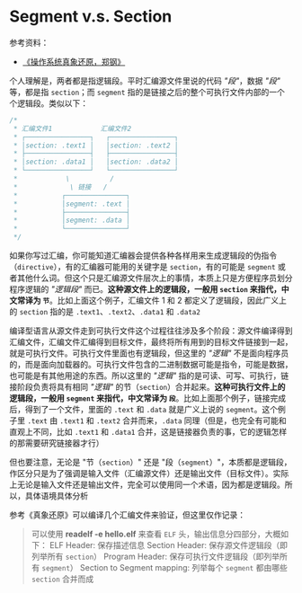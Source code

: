 # Segment v.s. Section

参考资料：

- [《操作系统真象还原，郑钢》](https://book.douban.com/subject/26745156/)

个人理解是，两者都是指逻辑段。平时汇编源文件里说的代码 *"段"*，数据 *"段"* 等，都是指 `section`；而 `segment` 指的是链接之后的整个可执行文件内部的一个个逻辑段。类似以下：

```cpp
/*
 * 汇编文件1            汇编文件2
 * ┌────────────────┐   ┌────────────────┐
 * │section: .text1 │   │section: .text2 │
 * ├────────────────┤   ├────────────────┤
 * │section: .data1 │   │section: .data2 │
 * └────────────────┘   └────────────────┘
 *            \          /
 *             \ 链接   /
 *           ┌───────────────┐
 *           │segment: .text │
 *           ├───────────────┤
 *           │segment: .data │
 *           └───────────────┘
 */
```

如果你写过汇编，你可能知道汇编器会提供各种各样用来生成逻辑段的伪指令（`directive`），有的汇编器可能用的关键字是 `section`，有的可能是 `segment` 或者其他什么词。但这个只是汇编源文件层次上的事情，本质上只是方便程序员划分程序逻辑的 *"逻辑段"* 而已。**这种源文件上的逻辑段，一般用 `section` 来指代，中文常译为 `节`**。比如上面这个例子，汇编文件 1 和 2 都定义了逻辑段，因此广义上的 `section` 指的是 `.text1`、`.text2`、`.data1` 和 `.data2`

编译型语言从源文件走到可执行文件这个过程往往涉及多个阶段：源文件编译得到汇编文件，汇编文件汇编得到目标文件，最终将所有用到的目标文件链接到一起，就是可执行文件。可执行文件里面也有逻辑段，但这里的 *"逻辑"* 不是面向程序员的，而是面向加载器的。可执行文件包含的二进制数据可能是指令，可能是数据，也可能是有其他用途的东西。所以这里的 *"逻辑"* 指的是可读、可写、可执行，链接阶段负责将具有相同 *"逻辑"* 的节（`section`）合并起来。**这种可执行文件上的逻辑段，一般用 `segment` 来指代，中文常译为 `段`**。比如上面那个例子，链接完成后，得到了一个文件，里面的 `.text` 和 `.data` 就是广义上说的 `segment`。这个例子里 `.text` 由 `.text1` 和 `.text2` 合并而来，`.data` 同理（但是，也完全有可能和直观上不同，比如 `.text1` 和 `.data1` 合并，这是链接器负责的事，它的逻辑怎样的那需要研究链接器才行）

但也要注意，无论是 "节（`section`）" 还是 "段（`segment`）"，本质都是逻辑段，作区分只是为了强调是输入文件（汇编源文件）还是输出文件（目标文件）。实际上无论是输入文件还是输出文件，完全可以使用同一个术语，因为都是逻辑段。所以，具体语境具体分析

参考《真象还原》可以编译几个汇编文件来验证，但这里仅作记录：

> 可以使用 **readelf -e hello.elf** 来查看 `ELF` 头，输出信息分四部分，大概如下：
> ELF Header: 保存描述信息
> Section Header: 保存源文件逻辑段（即列举所有 `section`）
> Program Header: 保存可执行文件逻辑段（即列举所有 `segment`）
> Section to Segment mapping: 列举每个 `segment` 都由哪些 `section` 合并而成

<br></br>



